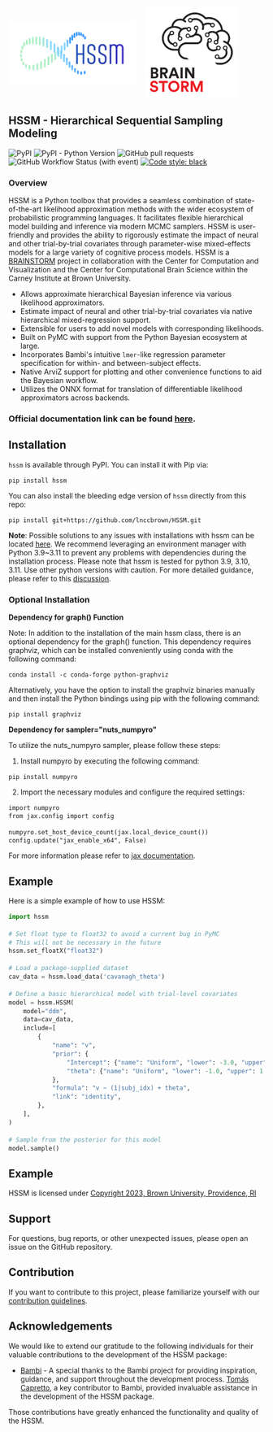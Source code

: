 <p style="display: flex; align-items: center;">
  <img src="docs/images/mainlogo.png" style="width: 250px;">
  <a href="https://ccbs.carney.brown.edu/brainstorm" style="margin-left: 20px;">
    <img src="docs/images/Brain-Bolt-%2B-Circuits.gif" style="width: 180px;">
  </a>
</p>

## HSSM - Hierarchical Sequential Sampling Modeling

![PyPI](https://img.shields.io/pypi/v/hssm)
![PyPI - Python Version](https://img.shields.io/pypi/pyversions/hssm)
![GitHub pull requests](https://img.shields.io/github/issues-pr/lnccbrown/HSSM)
![GitHub Workflow Status (with event)](https://img.shields.io/github/actions/workflow/status/lnccbrown/HSSM/run_tests.yml)
[![Code style: black](https://img.shields.io/badge/code%20style-black-000000.svg)](https://github.com/ambv/black)

### Overview

HSSM is a Python toolbox that provides a seamless combination of state-of-the-art likelihood approximation methods with the wider ecosystem of probabilistic programming languages. It facilitates flexible hierarchical model building and inference via modern MCMC samplers. HSSM is user-friendly and provides the ability to rigorously estimate the impact of neural and other trial-by-trial covariates through parameter-wise mixed-effects models for a large variety of cognitive process models. HSSM is a  <a href="https://ccbs.carney.brown.edu/brainstorm">BRAINSTORM</a> project in collaboration with the Center for Computation and Visualization and the Center for Computational Brain Science within the Carney Institute at Brown University. 

- Allows approximate hierarchical Bayesian inference via various likelihood approximators.
- Estimate impact of neural and other trial-by-trial covariates via native hierarchical mixed-regression support.
- Extensible for users to add novel models with corresponding likelihoods.
- Built on PyMC with support from the Python Bayesian ecosystem at large.
- Incorporates Bambi's intuitive `lmer`-like regression parameter specification for within- and between-subject effects.
- Native ArviZ support for plotting and other convenience functions to aid the Bayesian workflow.
- Utilizes the ONNX format for translation of differentiable likelihood approximators across backends.

### Official documentation link can be found [here](https://lnccbrown.github.io/HSSM/).

## Installation

`hssm` is available through PyPI. You can install it with Pip via:

```
pip install hssm
```

You can also install the bleeding edge version of `hssm` directly from this repo:

```
pip install git+https://github.com/lnccbrown/HSSM.git
```
**Note**: Possible solutions to any issues with installations with hssm can be located [here](https://github.com/lnccbrown/HSSM/discussions). We recommend leveraging an environment manager with Python 3.9~3.11 to prevent any problems with dependencies during the installation process. Please note that hssm is tested for python 3.9, 3.10, 3.11. Use other python versions with caution. For more detailed guidance, please refer to this [discussion](https://github.com/lnccbrown/HSSM/discussions/152). 

### Optional Installation

**Dependency for graph() Function**

Note: In addition to the installation of the main hssm class, there is an optional dependency for the graph() function. This dependency requires graphviz, which can be installed conveniently using conda with the following command:

```
conda install -c conda-forge python-graphviz
```

Alternatively, you have the option to install the graphviz binaries manually and then install the Python bindings using pip with the following command:

```
pip install graphviz
```

**Dependency for sampler="nuts_numpyro"**

To utilize the nuts_numpyro sampler, please follow these steps:

1. Install numpyro by executing the following command:

```
pip install numpyro
```

2. Import the necessary modules and configure the required settings:

```
import numpyro
from jax.config import config

numpyro.set_host_device_count(jax.local_device_count())
config.update("jax_enable_x64", False)
```

For more information please refer to [jax documentation](https://jax.readthedocs.io/en/latest/installation.html).

## Example

Here is a simple example of how to use HSSM:

```python
import hssm

# Set float type to float32 to avoid a current bug in PyMC
# This will not be necessary in the future
hssm.set_floatX("float32")

# Load a package-supplied dataset
cav_data = hssm.load_data('cavanagh_theta')

# Define a basic hierarchical model with trial-level covariates
model = hssm.HSSM(
    model="ddm",
    data=cav_data,
    include=[
        {
            "name": "v",
            "prior": {
                "Intercept": {"name": "Uniform", "lower": -3.0, "upper": 3.0},
                "theta": {"name": "Uniform", "lower": -1.0, "upper": 1.0},
            },
            "formula": "v ~ (1|subj_idx) + theta",
            "link": "identity",
        },
    ],
)

# Sample from the posterior for this model
model.sample()
```

## Example

HSSM is licensed under [Copyright 2023, Brown University, Providence, RI](LICENSE)

## Support

For questions, bug reports, or other unexpected issues, please open an issue on the GitHub repository.

## Contribution

If you want to contribute to this project, please familiarize yourself with our [contribution guidelines](docs/CONTRIBUTING.md).

## Acknowledgements

We would like to extend our gratitude to the following individuals for their valuable contributions to the development of the HSSM package:

- [Bambi](https://github.com/bambinos/bambi) - A special thanks to the Bambi project for providing inspiration, guidance, and support throughout the development process. [Tomás Capretto](https://github.com/tomicapretto), a key contributor to Bambi, provided invaluable assistance in the development of the HSSM package.

Those contributions have greatly enhanced the functionality and quality of the HSSM.
